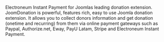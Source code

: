 Electroneum Instant Payment for Joomlas leading donation extension. JoomDonation is powerful, features rich, easy to use Joomla donation extension. It allows you to collect donors information and get donation (onetime and recurring) from them via online payment gateways such as Paypal, Authorize.net, Eway, PayU Latam, Stripe and Electroneum Instant Payment.
